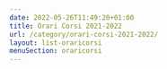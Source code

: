 ```yaml
---
date: 2022-05-26T11:49:20+01:00
title: Orari Corsi 2021-2022
url: /category/orari-corsi-2021-2022/
layout: list-oraricorsi
menuSection: oraricorsi
---
```

